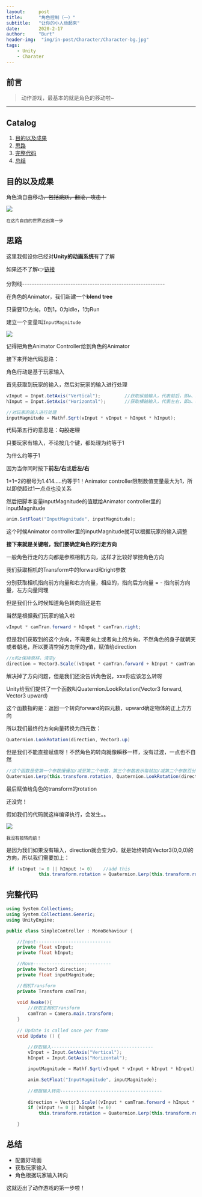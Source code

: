 ```yaml
---
layout:     post
title:      "角色控制（一）"
subtitle:   "让你的小人动起来"
date:       2020-2-17
author:     "Burt"
header-img:  "img/in-post/Character/Character-bg.jpg"
tags:
    - Unity
    - Charater
---
```




## 前言

> 动作游戏，最基本的就是角色的移动啦~

---

## Catalog


1. [目的以及成果](#目的以及成果)
4. [思路](#思路)
3. [完整代码](#完整代码)
4. [总结](#总结)





## 目的以及成果

角色滴自由移动~~，包括跳跃，翻滚，攻击！~~

![](img/in-post/Character/Character-move1.gif)

<small class="img-hint">在这片自由的世界迈出第一步</small>





## 思路

这里我假设你已经对**Unity的动画系统**有了了解

如果还不了解👉[链接](#)

分割线-----------------------------------------------------------

在角色的Animator，我们新建一个**blend tree**

只需要1D方向，0到1，0为idle，1为Run

建立一个变量叫`InputMagnitude`

![](img/in-post/Character/blendtree.png)

记得把角色Animator Controller给到角色的Animator

接下来开始代码思路：

角色行动是基于玩家输入

首先获取到玩家的输入，然后对玩家的输入进行处理

```c#
vInput = Input.GetAxis("Vertical");			//获取纵轴输入，代表前后，即w、s、↑、↓键
hInput = Input.GetAxis("Horizontal");		//获取横轴输入，代表左右，即a、d、←、→键

//对玩家的输入进行处理
inputMagnitude = Mathf.Sqrt(vInput * vInput + hInput * hInput);		
```

代码第五行的意思是：~~勾股定理~~

只要玩家有输入，不论按几个键，都处理为约等于1

为什么约等于1

因为当你同时按下**前左/右**或**后左/右**

1+1=2的根号为1.414.....约等于1！Animator controller限制数值变量最大为1，所以即使超过1一点点也没关系

然后把脚本变量inputMagnitude的值赋给Animator controller里的inputMagnitude

```c#
anim.SetFloat("InputMagnitude", inputMagnitude);
```

这个时候Animator controller里的inputMagnitude就可以根据玩家的输入调整

**接下来就是关键啦，我们要确定角色的行走方向**

一般角色行走的方向都是参照相机方向，这样才比较好掌控角色方向

我们获取相机的Transform中的forward和right参数

分别获取相机指向前方向量和右方向量，相应的，指向后方向量 = - 指向前方向量，左方向量同理

但是我们什么时候知道角色转向前还是右

当然是根据我们玩家的输入啦

```c#
vInput * camTran.forward + hInput * camTran.right;
```

但是我们获取到的这个方向，不需要向上或者向上的方向，不然角色的身子就朝天或者朝地，所以要清空掉方向里的y值，赋值给direction

```c#
//x和z保持原样，清空y
direction = Vector3.Scale((vInput * camTran.forward + hInput * camTran.right, new Vector3(1, 0, 1));
```

解决掉了方向问题，但是我们还没告诉角色说，xxx你应该怎么转呀

Unity给我们提供了一个函数叫Quaternion.LookRotation(Vector3 forward, Vector3 upward)

这个函数指的是：返回一个转向forward的四元数，upward确定物体的正上方方向

所以我们最终的方向向量转换为四元数：

```c#
Quaternion.LookRotation(direction, Vector3.up)
```

但是我们不能直接赋值呀！不然角色的转向就像瞬移一样，没有过渡，一点也不自然

```c#
//这个函数是使第一个参数慢慢加/减至第二个参数，第三个参数表示每帧加/减第二个参数百分之多少的量
Quaternion.Lerp(this.transform.rotation, Quaternion.LookRotation(direction, Vector3.up), 0.3f);
```

最后赋值给角色的transform的rotation

还没完！

假如我们的代码就这样编译执行，会发生。。

![](img/in-post/Character/Character-move2.gif)

<small class="img-hint">我没有按转向前！</small>

是因为我们如果没有输入，direction就会变为0，就是始终转向Vector3(0,0,0)的方向，所以我们需要加上：

```c#
 if (vInput != 0 || hInput != 0)	//add this
            this.transform.rotation = Quaternion.Lerp(this.transform.rotation, Quaternion.LookRotation(direction, Vector3.up), 0.3f);
```





## 完整代码

```c#
using System.Collections;
using System.Collections.Generic;
using UnityEngine;

public class SimpleController : MonoBehaviour {

    //Input----------------------------
    private float vInput;
    private float hInput;

    //Move-----------------------------
    private Vector3 direction;
    private float inputMagnitude;

    //相机Transform
    private Transform camTran;
	
    void Awake(){
        //获取主相机Transform
        camTran = Camera.main.transform;
    }
    
	// Update is called once per frame
	void Update () {

        //获取输入--------------------------------------
        vInput = Input.GetAxis("Vertical");
        hInput = Input.GetAxis("Horizontal");

        inputMagnitude = Mathf.Sqrt(vInput * vInput + hInput * hInput);

        anim.SetFloat("InputMagnitude", inputMagnitude);
        
        //根据输入转向--------------------------------------
        
        direction = Vector3.Scale((vInput * camTran.forward + hInput * camTran.right), new Vector3(1, 0, 1));
        if (vInput != 0 || hInput != 0)
            this.transform.rotation = Quaternion.Lerp(this.transform.rotation, Quaternion.LookRotation(direction, Vector3.up), 0.3f);

    }
```





## 总结

- 配置好动画
- 获取玩家输入
- 角色根据玩家输入转向



这就迈出了动作游戏的第一步啦！

